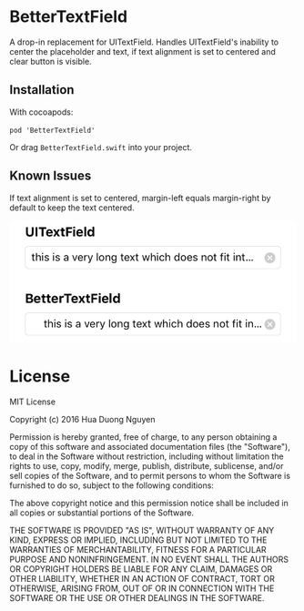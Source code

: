 # BetterTextField
A drop-in replacement for UITextField.
Handles UITextField's inability to center the placeholder and text, if text alignment is set to centered and clear button is visible.

## Installation
With cocoapods:

`pod 'BetterTextField'`

Or drag `BetterTextField.swift` into your project.

## Known Issues
If text alignment is set to centered, margin-left equals margin-right by default to keep the text centered.

![Margin-left Issue](Example/Screenshots/issue.png)

# License
MIT License

Copyright (c) 2016 Hua Duong Nguyen

Permission is hereby granted, free of charge, to any person obtaining a copy
of this software and associated documentation files (the "Software"), to deal
in the Software without restriction, including without limitation the rights
to use, copy, modify, merge, publish, distribute, sublicense, and/or sell
copies of the Software, and to permit persons to whom the Software is
furnished to do so, subject to the following conditions:

The above copyright notice and this permission notice shall be included in all
copies or substantial portions of the Software.

THE SOFTWARE IS PROVIDED "AS IS", WITHOUT WARRANTY OF ANY KIND, EXPRESS OR
IMPLIED, INCLUDING BUT NOT LIMITED TO THE WARRANTIES OF MERCHANTABILITY,
FITNESS FOR A PARTICULAR PURPOSE AND NONINFRINGEMENT. IN NO EVENT SHALL THE
AUTHORS OR COPYRIGHT HOLDERS BE LIABLE FOR ANY CLAIM, DAMAGES OR OTHER
LIABILITY, WHETHER IN AN ACTION OF CONTRACT, TORT OR OTHERWISE, ARISING FROM,
OUT OF OR IN CONNECTION WITH THE SOFTWARE OR THE USE OR OTHER DEALINGS IN THE
SOFTWARE.

